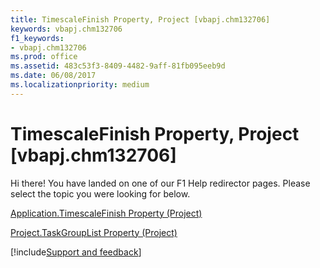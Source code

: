 ```yaml
---
title: TimescaleFinish Property, Project [vbapj.chm132706]
keywords: vbapj.chm132706
f1_keywords:
- vbapj.chm132706
ms.prod: office
ms.assetid: 483c53f3-8409-4482-9aff-81fb095eeb9d
ms.date: 06/08/2017
ms.localizationpriority: medium
---
```



# TimescaleFinish Property, Project [vbapj.chm132706]

Hi there! You have landed on one of our F1 Help redirector pages. Please select the topic you were looking for below.

[Application.TimescaleFinish Property (Project)](https://msdn.microsoft.com/library/66c07ebc-ee68-bf4c-9af1-c894d4617e44%28Office.15%29.aspx)

[Project.TaskGroupList Property (Project)](https://msdn.microsoft.com/library/4bb23b48-00ab-cbe0-2606-d2f8099338ff%28Office.15%29.aspx)

[!include[Support and feedback](~/includes/feedback-boilerplate.md)]